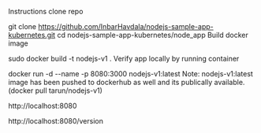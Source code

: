 Instructions
clone repo

git clone https://github.com/InbarHavdala/nodejs-sample-app-kubernetes.git
cd nodejs-sample-app-kubernetes/node_app
Build docker image

sudo docker build -t nodejs-v1 .
Verify app locally by running container

docker run -d --name <SOMENAME> -p 8080:3000 nodejs-v1:latest
Note: nodejs-v1:latest image has been pushed to dockerhub as well and its publically available. (docker pull tarun/nodejs-v1)


http://localhost:8080

http://localhost:8080/version

